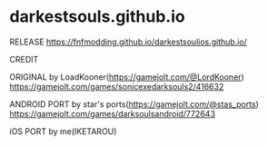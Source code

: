 # darkestsouls.github.io
RELEASE
https://fnfmodding.github.io/darkestsoulios.github.io/

CREDIT

ORIGINAL by LoadKooner(https://gamejolt.com/@LordKooner)
https://gamejolt.com/games/sonicexedarksouls2/416632

ANDROID PORT by star's ports(https://gamejolt.com/@stas_ports)
https://gamejolt.com/games/darksoulsandroid/772643

iOS PORT by me(IKETAROU)
